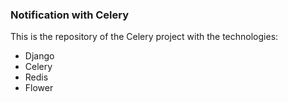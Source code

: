 ### Notification with Celery

This is the repository of the Celery project with the technologies:
- Django
- Celery
- Redis
- Flower
